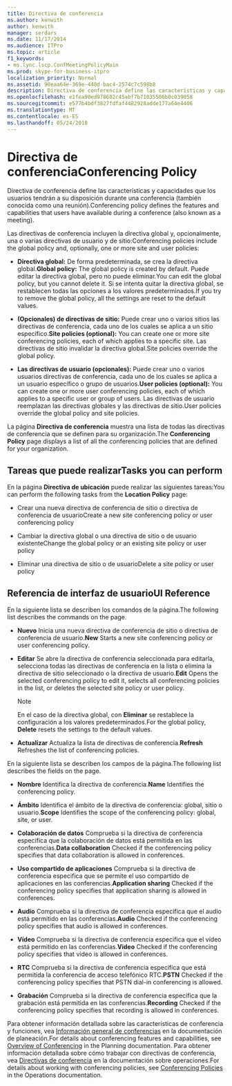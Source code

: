 ```yaml
---
title: Directiva de conferencia
ms.author: kenwith
author: kenwith
manager: serdars
ms.date: 11/17/2014
ms.audience: ITPro
ms.topic: article
f1_keywords:
- ms.lync.lscp.ConfMeetingPolicyMain
ms.prod: skype-for-business-itpro
localization_priority: Normal
ms.assetid: 90eaa64e-369e-448d-bac4-2574c7c598b8
description: Directiva de conferencia define las características y capacidades que los usuarios tendrán a su disposición durante una conferencia (también conocida como una reunión).
ms.openlocfilehash: e1fea90ed978602c45abf7b71035506b0c039058
ms.sourcegitcommit: e577b4bdf3827fdfaf4482928adde177a64e4406
ms.translationtype: MT
ms.contentlocale: es-ES
ms.lasthandoff: 05/24/2018
---
```

# <a name="conferencing-policy"></a><span data-ttu-id="269a6-103">Directiva de conferencia</span><span class="sxs-lookup"><span data-stu-id="269a6-103">Conferencing Policy</span></span>
 
<span data-ttu-id="269a6-104">Directiva de conferencia define las características y capacidades que los usuarios tendrán a su disposición durante una conferencia (también conocida como una reunión).</span><span class="sxs-lookup"><span data-stu-id="269a6-104">Conferencing policy defines the features and capabilities that users have available during a conference (also known as a meeting).</span></span>
  
<span data-ttu-id="269a6-105">Las directivas de conferencia incluyen la directiva global y, opcionalmente, una o varias directivas de usuario y de sitio:</span><span class="sxs-lookup"><span data-stu-id="269a6-105">Conferencing policies include the global policy and, optionally, one or more site and user policies:</span></span>
  
- <span data-ttu-id="269a6-106">**Directiva global:** De forma predeterminada, se crea la directiva global.</span><span class="sxs-lookup"><span data-stu-id="269a6-106">**Global policy:** The global policy is created by default.</span></span> <span data-ttu-id="269a6-107">Puede editar la directiva global, pero no puede eliminar.</span><span class="sxs-lookup"><span data-stu-id="269a6-107">You can edit the global policy, but you cannot delete it.</span></span> <span data-ttu-id="269a6-108">Si se intenta quitar la directiva global, se restablecen todas las opciones a los valores predeterminados.</span><span class="sxs-lookup"><span data-stu-id="269a6-108">If you try to remove the global policy, all the settings are reset to the default values.</span></span>
    
- <span data-ttu-id="269a6-109">**(Opcionales) de directivas de sitio:** Puede crear uno o varios sitios las directivas de conferencia, cada uno de los cuales se aplica a un sitio específico.</span><span class="sxs-lookup"><span data-stu-id="269a6-109">**Site policies (optional):** You can create one or more site conferencing policies, each of which applies to a specific site.</span></span> <span data-ttu-id="269a6-110">Las directivas de sitio invalidar la directiva global.</span><span class="sxs-lookup"><span data-stu-id="269a6-110">Site policies override the global policy.</span></span>
    
- <span data-ttu-id="269a6-111">**Las directivas de usuario (opcionales):** Puede crear uno o varios usuarios directivas de conferencia, cada uno de los cuales se aplica a un usuario específico o grupo de usuarios.</span><span class="sxs-lookup"><span data-stu-id="269a6-111">**User policies (optional):** You can create one or more user conferencing policies, each of which applies to a specific user or group of users.</span></span> <span data-ttu-id="269a6-112">Las directivas de usuario reemplazan las directivas globales y las directivas de sitio.</span><span class="sxs-lookup"><span data-stu-id="269a6-112">User policies override the global policy and site policies.</span></span>
    
<span data-ttu-id="269a6-113">La página **Directiva de conferencia** muestra una lista de todas las directivas de conferencia que se definen para su organización.</span><span class="sxs-lookup"><span data-stu-id="269a6-113">The **Conferencing Policy** page displays a list of all the conferencing policies that are defined for your organization.</span></span>
  
## <a name="tasks-you-can-perform"></a><span data-ttu-id="269a6-114">Tareas que puede realizar</span><span class="sxs-lookup"><span data-stu-id="269a6-114">Tasks you can perform</span></span>

<span data-ttu-id="269a6-115">En la página **Directiva de ubicación** puede realizar las siguientes tareas:</span><span class="sxs-lookup"><span data-stu-id="269a6-115">You can perform the following tasks from the **Location Policy** page:</span></span>
  
- <span data-ttu-id="269a6-116">Crear una nueva directiva de conferencia de sitio o directiva de conferencia de usuario</span><span class="sxs-lookup"><span data-stu-id="269a6-116">Create a new site conferencing policy or user conferencing policy</span></span>
    
- <span data-ttu-id="269a6-117">Cambiar la directiva global o una directiva de sitio o de usuario existente</span><span class="sxs-lookup"><span data-stu-id="269a6-117">Change the global policy or an existing site policy or user policy</span></span>
    
- <span data-ttu-id="269a6-118">Eliminar una directiva de sitio o de usuario</span><span class="sxs-lookup"><span data-stu-id="269a6-118">Delete a site policy or user policy</span></span>
    
## <a name="ui-reference"></a><span data-ttu-id="269a6-119">Referencia de interfaz de usuario</span><span class="sxs-lookup"><span data-stu-id="269a6-119">UI Reference</span></span>

<span data-ttu-id="269a6-120">En la siguiente lista se describen los comandos de la página.</span><span class="sxs-lookup"><span data-stu-id="269a6-120">The following list describes the commands on the page.</span></span>
  
- <span data-ttu-id="269a6-121">**Nuevo** Inicia una nueva directiva de conferencia de sitio o directiva de conferencia de usuario.</span><span class="sxs-lookup"><span data-stu-id="269a6-121">**New** Starts a new site conferencing policy or user conferencing policy.</span></span>
    
- <span data-ttu-id="269a6-122">**Editar** Se abre la directiva de conferencia seleccionada para editarla, selecciona todas las directivas de conferencia en la lista o elimina la directiva de sitio seleccionado o la directiva de usuario.</span><span class="sxs-lookup"><span data-stu-id="269a6-122">**Edit** Opens the selected conferencing policy to edit it, selects all conferencing policies in the list, or deletes the selected site policy or user policy.</span></span>
    
    > [!NOTE]
    > <span data-ttu-id="269a6-123">En el caso de la directiva global, con **Eliminar** se restablece la configuración a los valores predeterminados.</span><span class="sxs-lookup"><span data-stu-id="269a6-123">For the global policy, **Delete** resets the settings to the default values.</span></span>
  
- <span data-ttu-id="269a6-124">**Actualizar** Actualiza la lista de directivas de conferencia.</span><span class="sxs-lookup"><span data-stu-id="269a6-124">**Refresh** Refreshes the list of conferencing policies.</span></span>
    
<span data-ttu-id="269a6-125">En la siguiente lista se describen los campos de la página.</span><span class="sxs-lookup"><span data-stu-id="269a6-125">The following list describes the fields on the page.</span></span>
  
- <span data-ttu-id="269a6-126">**Nombre** Identifica la directiva de conferencia.</span><span class="sxs-lookup"><span data-stu-id="269a6-126">**Name** Identifies the conferencing policy.</span></span>
    
- <span data-ttu-id="269a6-127">**Ámbito** Identifica el ámbito de la directiva de conferencia: global, sitio o usuario.</span><span class="sxs-lookup"><span data-stu-id="269a6-127">**Scope** Identifies the scope of the conferencing policy: global, site, or user.</span></span>
    
- <span data-ttu-id="269a6-128">**Colaboración de datos** Comprueba si la directiva de conferencia especifica que la colaboración de datos está permitida en las conferencias.</span><span class="sxs-lookup"><span data-stu-id="269a6-128">**Data collaboration** Checked if the conferencing policy specifies that data collaboration is allowed in conferences.</span></span>
    
- <span data-ttu-id="269a6-129">**Uso compartido de aplicaciones** Comprueba si la directiva de conferencia especifica que se permite el uso compartido de aplicaciones en las conferencias.</span><span class="sxs-lookup"><span data-stu-id="269a6-129">**Application sharing** Checked if the conferencing policy specifies that application sharing is allowed in conferences.</span></span>
    
- <span data-ttu-id="269a6-130">**Audio** Comprueba si la directiva de conferencia especifica que el audio está permitido en las conferencias.</span><span class="sxs-lookup"><span data-stu-id="269a6-130">**Audio** Checked if the conferencing policy specifies that audio is allowed in conferences.</span></span>
    
- <span data-ttu-id="269a6-131">**Vídeo** Comprueba si la directiva de conferencia especifica que el vídeo está permitido en las conferencias.</span><span class="sxs-lookup"><span data-stu-id="269a6-131">**Video** Checked if the conferencing policy specifies that video is allowed in conferences.</span></span>
    
- <span data-ttu-id="269a6-132">**RTC** Comprueba si la directiva de conferencia especifica que está permitida la conferencia de acceso telefónico RTC.</span><span class="sxs-lookup"><span data-stu-id="269a6-132">**PSTN** Checked if the conferencing policy specifies that PSTN dial-in conferencing is allowed.</span></span>
    
- <span data-ttu-id="269a6-133">**Grabación** Comprueba si la directiva de conferencia especifica que la grabación está permitida en las conferencias.</span><span class="sxs-lookup"><span data-stu-id="269a6-133">**Recording** Checked if the conferencing policy specifies that recording is allowed in conferences.</span></span>
    
<span data-ttu-id="269a6-134">Para obtener información detallada sobre las características de conferencia y funciones, vea [Información general de conferencias](http://technet.microsoft.com/library/5bb90e69-3d4f-4d59-a1ee-2550de84439f.aspx) en la documentación de planeación.</span><span class="sxs-lookup"><span data-stu-id="269a6-134">For details about conferencing features and capabilities, see [Overview of Conferencing](http://technet.microsoft.com/library/5bb90e69-3d4f-4d59-a1ee-2550de84439f.aspx) in the Planning documentation.</span></span> <span data-ttu-id="269a6-135">Para obtener información detallada sobre cómo trabajar con directivas de conferencia, vea [Directivas de conferencia](http://technet.microsoft.com/library/8f92eb7c-ee66-4df6-a726-4bff93b122cb.aspx) en la documentación sobre operaciones.</span><span class="sxs-lookup"><span data-stu-id="269a6-135">For details about working with conferencing policies, see [Conferencing Policies](http://technet.microsoft.com/library/8f92eb7c-ee66-4df6-a726-4bff93b122cb.aspx) in the Operations documentation.</span></span>
  

